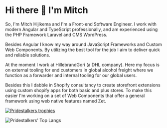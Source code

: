 # Hi there 👋 I'm Mitch 

So, I'm Mitch Hijlkema and I'm a Front-end Software Engineer. I work with modern Angular and TypeScript professionally, and am experienced using the PHP Framework Laravel and CMS WordPress.

Besides Angular I know my way around JavaScript Frameworks and Custom Web Components. By utilizing the best tool for the job I aim to deliver quick and reliable solutions.

At the moment I work at HillebrandGori (a DHL company). Here my focus is on external tooling for end customers in global alcohol freight where we function as a forwarder and internal tooling for our global users.

Besides this I dabble in Shopify consultancy to create storefront extensions using custom shopify apps for both basic and plus stores. To make this easier I'm working on a set of Web Components that offer a general framework using web native features named Zet.

[![Pridestalkers trophies](https://github-profile-trophy.vercel.app/?username=pridestalker)](https://github.com/ryo-ma/github-profile-trophy)

![Pridestalkers' Top Langs](https://github-readme-stats.vercel.app/api/top-langs/?username=pridestalker&layout=compact)

<!-- ![Pridestalkers' github stats](https://github-readme-stats.vercel.app/api?username=pridestalker&theme=vue&count_private=true&hide=contribs)

**Pridestalker/Pridestalker** is a ✨ _special_ ✨ repository because its `README.md` (this file) appears on your GitHub profile.

Here are some ideas to get you started:

- 🔭 I’m currently working on ...
- 🌱 I’m currently learning ...
- 👯 I’m looking to collaborate on ...
- 🤔 I’m looking for help with ...
- 💬 Ask me about ...
- 📫 How to reach me: ...
- 😄 Pronouns: ...
- ⚡ Fun fact: ...
-->
